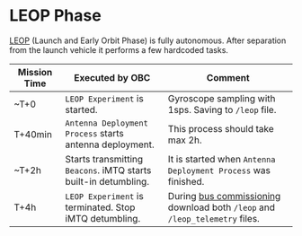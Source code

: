 # LEOP Phase

[LEOP](https://en.wikipedia.org/wiki/Launch_and_Early_Orbit_phase) (Launch and Early Orbit Phase) is fully autonomous. After separation from the launch vehicle it performs a few hardcoded tasks.

| **Mission Time** | **Executed by OBC** | **Comment** |
|-|-|-|
| ~T+0 | `LEOP Experiment` is started. | Gyroscope sampling with 1sps. Saving to `/leop` file. |
| T+40min | `Antenna Deployment Process` starts antenna deployment. | This process should take max 2h. |
| ~T+2h | Starts transmitting `Beacons`. iMTQ starts built-in detumbling. | It is started when `Antenna Deployment Process` was finished. |
| T+4h | `LEOP Experiment` is terminated. Stop iMTQ detumbling. | During [bus commissioning](/mission_plan/bus_commissioning/index.md) download both `/leop` and `/leop_telemetry` files. |
